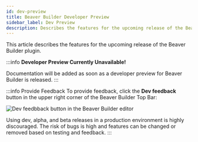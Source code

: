 ```yaml
---
id: dev-preview
title: Beaver Builder Developer Preview
sidebar_label: Dev Preview
description: Describes the features for the upcoming release of the Beaver Builder plugin.
---
```


This article describes the features for the upcoming release of the Beaver Builder plugin.

:::info
**Developer Preview Currently Unavailable!**

Documentation will be added as soon as a developer preview for Beaver Builder is released.
:::

:::info Provide Feedback
To provide feedback, click the **Dev feedback** button in the upper right corner of the Beaver Builder Top Bar:

![Dev feedbback button in the Beaver Builder editor](/img/beaver-builder/dev-preview--1.jpg)

Using dev, alpha, and beta releases in a production environment is highly discouraged. The risk of bugs is high and features can be changed or removed based on testing and feedback.
:::
